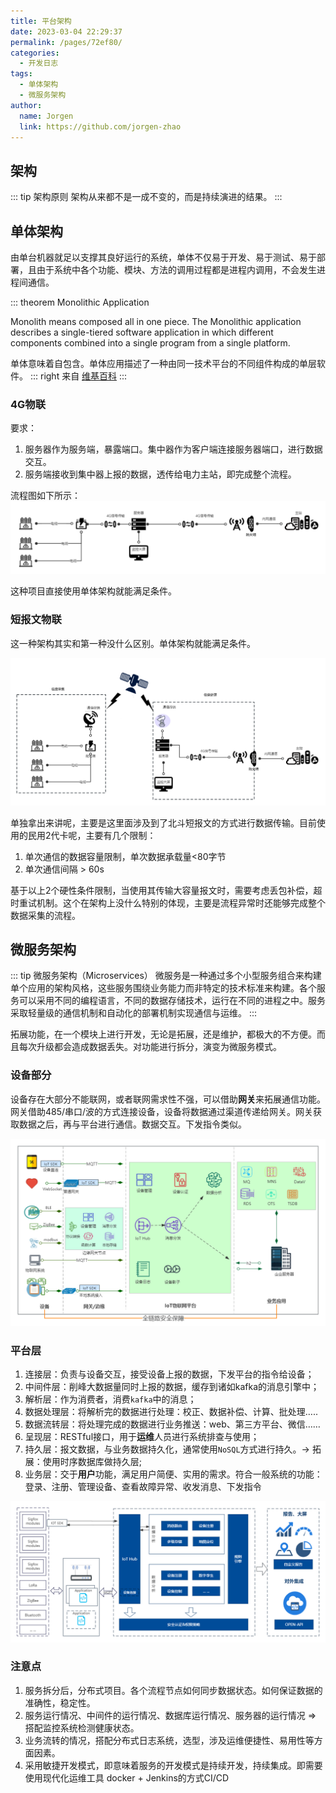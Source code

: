 ```yaml
---
title: 平台架构
date: 2023-03-04 22:29:37
permalink: /pages/72ef80/
categories:
  - 开发日志
tags:
  - 单体架构
  - 微服务架构
author: 
  name: Jorgen
  link: https://github.com/jorgen-zhao
---
```

## 架构

::: tip 架构原则
架构从来都不是一成不变的，而是持续演进的结果。
:::

<!-- more -->

## 单体架构
由单台机器就足以支撑其良好运行的系统，单体不仅易于开发、易于测试、易于部署，且由于系统中各个功能、模块、方法的调用过程都是进程内调用，不会发生进程间通信。

::: theorem Monolithic Application

Monolith means composed all in one piece. The Monolithic application describes a single-tiered software application in which different components combined into a single program from a single platform.

单体意味着自包含。单体应用描述了一种由同一技术平台的不同组件构成的单层软件。
::: right
来自 [维基百科](https://en.wikipedia.org/wiki/Monolithic_application)
:::

### 4G物联

要求：
1. 服务器作为服务端，暴露端口。集中器作为客户端连接服务器端口，进行数据交互。
2. 服务端接收到集中器上报的数据，透传给电力主站，即完成整个流程。
   
流程图如下所示：
![4G方式](/dev/00/00.png)

这种项目直接使用单体架构就能满足条件。

### 短报文物联
这一种架构其实和第一种没什么区别。单体架构就能满足条件。

![北斗短报文方式](/dev/00/10.png)

单独拿出来讲呢，主要是这里面涉及到了北斗短报文的方式进行数据传输。目前使用的民用2代卡呢，主要有几个限制：
1. 单次通信的数据容量限制，单次数据承载量<80字节
2. 单次通信间隔 > 60s

基于以上2个硬性条件限制，当使用其传输大容量报文时，需要考虑丢包补偿，超时重试机制。这个在架构上没什么特别的体现，主要是流程异常时还能够完成整个数据采集的流程。

## 微服务架构

::: tip 微服务架构（Microservices）
微服务是一种通过多个小型服务组合来构建单个应用的架构风格，这些服务围绕业务能力而非特定的技术标准来构建。各个服务可以采用不同的编程语言，不同的数据存储技术，运行在不同的进程之中。服务采取轻量级的通信机制和自动化的部署机制实现通信与运维。
:::

拓展功能，在一个模块上进行开发，无论是拓展，还是维护，都极大的不方便。而且每次升级都会造成数据丢失。对功能进行拆分，演变为微服务模式。

### 设备部分
设备存在大部分不能联网，或者联网需求性不强，可以借助**网关**来拓展通信功能。网关借助485/串口/波的方式连接设备，设备将数据通过渠道传递给网关。网关获取数据之后，再与平台进行通信。数据交互。下发指令类似。

![IoT平台](/dev/00/20.png)

### 平台层
1. 连接层：负责与设备交互，接受设备上报的数据，下发平台的指令给设备；
2. 中间件层：削峰大数据量同时上报的数据，缓存到诸如kafka的消息引擎中；
3. 解析层：作为消费者，消费`kafka`中的消息；
4. 数据处理层：将解析完的数据进行处理：校正、数据补偿、计算、批处理…..
5. 数据流转层：将处理完成的数据进行业务推送：web、第三方平台、微信……
6. 呈现层：RESTful接口，用于**运维**人员进行系统排查与使用；
7. 持久层：报文数据，与业务数据持久化，通常使用`NoSQL`方式进行持久。→ 拓展：使用时序数据库做持久层;
8. 业务层：交于**用户**功能，满足用户简便、实用的需求。符合一般系统的功能：登录、注册、管理设备、查看故障异常、收发消息、下发指令


![IoT平台](/dev/00/30.png)

### 注意点
1. 服务拆分后，分布式项目。各个流程节点如何同步数据状态。如何保证数据的准确性，稳定性。
2. 服务运行情况、中间件的运行情况、数据库运行情况、服务器的运行情况 ⇒ 搭配监控系统检测健康状态。
3. 业务流转的情况，搭配分布式日志系统，选型，涉及运维便捷性、易用性等方面因素。
4. 采用敏捷开发模式，即意味着服务的开发模式是持续开发，持续集成。即需要使用现代化运维工具 docker + Jenkins的方式CI/CD